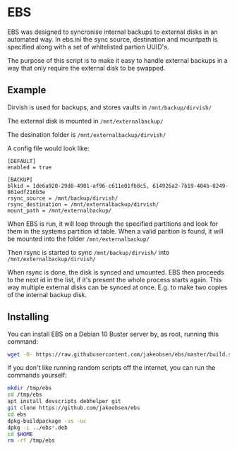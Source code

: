 # EBS

EBS was designed to syncronise internal backups to external disks in an
automated way. In ebs.ini the sync source, destination and mountpath is
specified along with a set of whitelisted partion UUID's.

The purpose of this script is to make it easy to handle external backups in a
way that only require the external disk to be swapped.

## Example
Dirvish is used for backups, and stores vaults in `/mnt/backup/dirvish/`

The external disk is mounted in `/mnt/externalbackup/`

The desination folder is `/mnt/externalbackup/dirvish/`

A config file would look like:

```config
[DEFAULT]
enabled = true

[BACKUP]
blkid = 1de6a920-29d8-4901-af96-c611e01fb8c5, 614926a2-7b19-404b-8249-861edf216b3e
rsync_source = /mnt/backup/dirvish/
rsync_destination = /mnt/externalbackup/dirvish/
mount_path = /mnt/externalbackup/
```

When EBS is run, it will loop through the specified partitions and look for
them in the systems partition id table. When a valid parition is found, it
will be mounted into the folder `/mnt/externalbackup/`

Then rsync is started to sync `/mnt/backup/dirvish/` into `/mnt/externalbackup/dirvish/`

When rsync is done, the disk is synced and umounted. EBS then proceeds to
the next id in the list, if it's present the whole process starts again.
This way multiple external disks can be synced at once. E.g. to make two
copies of the internal backup disk.

## Installing

You can install EBS on a Debian 10 Buster server by, as root, running this command:

```bash
wget -O- https://raw.githubusercontent.com/jakeobsen/ebs/master/build.sh | sh
```

If you don't like running random scripts off the internet, you can run the
commands yourself:

```bash
mkdir /tmp/ebs
cd /tmp/ebs
apt install devscripts debhelper git
git clone https://github.com/jakeobsen/ebs
cd ebs
dpkg-buildpackage -us -uc
dpkg -i ../ebs*.deb
cd $HOME
rm -rf /tmp/ebs
```
